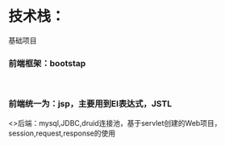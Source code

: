 <h1>技术栈：</h1>
基础项目
<h3>前端框架：bootstap</h3><br/>
<h3>前端统一为：jsp，主要用到El表达式，JSTL</h3>
<>后端：mysql,JDBC,druid连接池，基于servlet创建的Web项目，session,request,response的使用</p>

